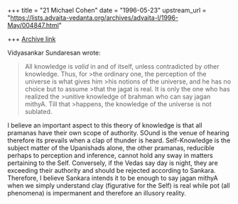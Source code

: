 +++
title = "21 Michael Cohen"
date = "1996-05-23"
upstream_url = "https://lists.advaita-vedanta.org/archives/advaita-l/1996-May/004847.html"

+++
[Archive link](https://lists.advaita-vedanta.org/archives/advaita-l/1996-May/004847.html)

Vidyasankar Sundaresan wrote:
>All knowledge is *valid* in
>and of itself, unless contradicted by other knowledge. Thus, for >the
ordinary one, the perception of the universe is what gives him >his notions
of the universe, and he has no choice but to assume >that the jagat is real.
It is only the one who has realized the >unitive knowledge of brahman who can
say jagan mithyA. Till that >happens, the knowledge of the universe is not
sublated.

I believe an important aspect to this theory of knowledge is that all
pramanas have their own scope of authority. SOund is the venue of hearing
therefore its prevails when a clap of thunder is heard. Self-Knowledge is the
subject matter of the Upanishads alone, the other pramanas, reducible perhaps
to perception and inference, cannot hold any sway in matters pertaining to
the Self. Conversely, if the Vedas say day is night, they are exceeding their
authority and should be rejected according to Sankara. Therefore, I believe
Sankara intends it to be enough to say jagan mithyA when we simply understand
clay (figurative for the Self) is real while pot (all phenomena) is
impermanent and therefore an illusory reality.

